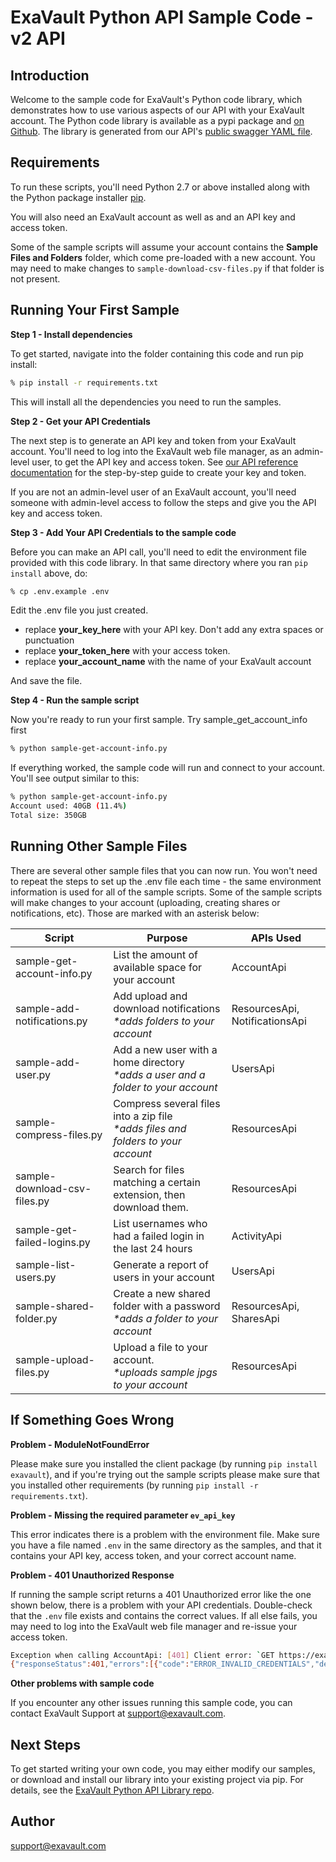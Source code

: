 # ExaVault Python API Sample Code - v2 API

## Introduction
Welcome to the sample code for ExaVault's Python code library, which demonstrates how to use various aspects of our API with your ExaVault account. The Python code library is available as a pypi package and [on Github](https://github.com/ExaVault/evapi-python). The library is generated from our API's [public swagger YAML file](https://www.exavault.com/api/docs/evapi_2.0_public.yaml).

## Requirements

To run these scripts, you'll need Python 2.7 or above installed along with the Python package installer [pip](https://pip.pypa.io/en/stable/). 

You will also need an ExaVault account as well as and an API key and access token.

Some of the sample scripts will assume your account contains the **Sample Files and Folders** folder, which come pre-loaded with a new account. You may need to make changes to `sample-download-csv-files.py` if that folder is not present.

## Running Your First Sample

**Step 1 - Install dependencies** 

To get started, navigate into the folder containing this code and run pip install:

```bash 
% pip install -r requirements.txt
```

This will install all the dependencies you need to run the samples.

**Step 2 - Get your API Credentials** 

The next step is to generate an API key and token from your ExaVault account. You'll need to log into the ExaVault web file manager, as an admin-level user, to get the API key and access token. See [our API reference documentation](https://www.exavault.com/developer/api-docs/v2/#section/Obtaining-Your-API-Key-and-Access-Token) for the step-by-step guide to create your key and token.  

If you are not an admin-level user of an ExaVault account, you'll need someone with admin-level access to follow the steps and give you the API key and access token.

**Step 3 - Add Your API Credentials to the sample code**

Before you can make an API call, you'll need to edit the environment file provided with this code library. In that same directory where you ran `pip install` above, do:

```bash
% cp .env.example .env
```
Edit the .env file you just created.

- replace **your\_key\_here** with your API key. Don't add any extra spaces or punctuation
- replace **your\_token\_here** with your access token.
- replace **your\_account_name** with the name of your ExaVault account

And save the file.

**Step 4 - Run the sample script**

Now you're ready to run your first sample. Try sample_get_account_info first

```bash
% python sample-get-account-info.py
```
If everything worked, the sample code will run and connect to your account. You'll see output similar to this:

```bash
% python sample-get-account-info.py
Account used: 40GB (11.4%)
Total size: 350GB
```

## Running Other Sample Files

There are several other sample files that you can now run. You won't need to repeat the steps to set up the .env file each time - the same environment information is used for all of the sample scripts.
Some of the sample scripts will make changes to your account (uploading, creating shares or notifications, etc). Those are marked with an asterisk below:

Script                        | Purpose                                                                                | APIs Used                      |
------------------------------|----------------------------------------------------------------------------------------|--------------------------------|
sample-get-account-info.py   | List the amount of available space for your account                                    | AccountApi                     |
sample-add-notifications.py  | Add upload and download notifications<br/>_\*adds folders to your account_             | ResourcesApi, NotificationsApi |
sample-add-user.py           | Add a new user with a home directory <br/>_\*adds a user and a folder to your account_ | UsersApi                       |
sample-compress-files.py     | Compress several files into a zip file <br/>_\*adds files and folders to your account_ | ResourcesApi                   |
sample-download-csv-files.py | Search for files matching a certain extension, then download them.                     | ResourcesApi                   |
sample-get-failed-logins.py  | List usernames who had a failed login in the last 24 hours                             | ActivityApi                    |
sample-list-users.py         | Generate a report of users in your account                                             | UsersApi                       |
sample-shared-folder.py      | Create a new shared folder with a password<br />_\*adds a folder to your account_      | ResourcesApi, SharesApi        |
sample-upload-files.py       | Upload a file to your account.<br />_\*uploads sample jpgs to your account_            | ResourcesApi                   |

## If Something Goes Wrong

**Problem - ModuleNotFoundError**

Please make sure you installed the client package (by running `pip install exavault`), and if you're trying out the sample scripts please make sure that you installed other requirements (by running `pip install -r requirements.txt`).

**Problem - Missing the required parameter `ev_api_key`**

This error indicates there is a problem with the environment file. Make sure you have a file named `.env` in the same directory as the samples, and that it contains your API key, access token, and your correct account name.

**Problem - 401 Unauthorized Response**

If running the sample script returns a 401 Unauthorized error like the one shown below, there is a problem with your API credentials. Double-check that the `.env` file exists and contains the correct values. If all else fails, you may need to log into the ExaVault web file manager and re-issue your access token.

```bash
Exception when calling AccountApi: [401] Client error: `GET https://exavaultsupport.exavault.com/api/v2/account` resulted in a `401 Unauthorized` response:
{"responseStatus":401,"errors":[{"code":"ERROR_INVALID_CREDENTIALS","detail":"HTTP_UNAUTHORIZED"}]}
```

**Other problems with sample code**

If you encounter any other issues running this sample code, you can contact ExaVault Support at support@exavault.com.

## Next Steps

To get started writing your own code, you may either modify our samples, or download and install our library into your existing project via pip. For details, see the [ExaVault Python API Library repo](https://github.com/ExaVault/evapi-python).

## Author

support@exavault.com

